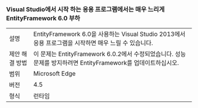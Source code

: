 ### <a name="entityframework-60-loads-very-slowly-in-apps-launched-from-visual-studio"></a>Visual Studio에서 시작 하는 응용 프로그램에서는 매우 느리게 EntityFramework 6.0 부하

|   |   |
|---|---|
|설명|EntityFramework 6.0을 사용하는 Visual Studio 2013에서 응용 프로그램을 시작하면 매우 느릴 수 있습니다.|
|제안 해결 방법|이 문제는 EntityFramework 6.0.2에서 수정되었습니다. 성능 문제를 방지하려면 EntityFramework를 업데이트하십시오.|
|범위|Microsoft Edge|
|버전|4.5|
|형식|런타임|

